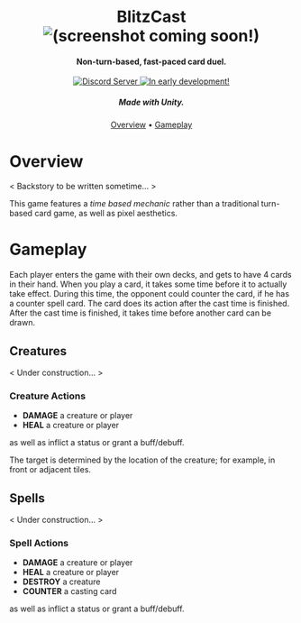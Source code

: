 <h1 align="center">
  <br>BlitzCast</br>
  <a><img src="" alt="(screenshot coming soon!)"></a>
</h1>

<h4 align="center">Non-turn-based, fast-paced card duel.</h4>

<p align="center">
  <a href="https://discord.gg/HSWf8Mt">
    <img src="https://discordapp.com/api/guilds/546423342387822642/widget.png?style=shield" alt="Discord Server">
  </a>
  <a href="https://www.patreon.com/Red_Devs">
    <img src="https://img.shields.io/badge/status-early development-orange.svg" alt="In early development!">
  </a>
</p>

<h5 align="center">Made with Unity.</h5>

<p align="center">
  <a href="#overview">Overview</a>
  •
  <a href="#gameplay">Gameplay</a>
</p>

# Overview
< Backstory to be written sometime... >

This game features a *time based mechanic* rather than a traditional turn-based card game,
as well as pixel aesthetics.

# Gameplay
Each player enters the game with their own decks, and gets to have 4 cards in their hand.
When you play a card, it takes some time before it to actually take effect.
During this time, the opponent could counter the card, if he has a counter spell card.
The card does its action after the cast time is finished. After the cast time is finished,
it takes time before another card can be drawn.

## Creatures
< Under construction... >

### Creature Actions
- **DAMAGE** a creature or player
- **HEAL** a creature or player

as well as inflict a status or grant a buff/debuff.

The target is determined by the location of the creature; for example, in front or adjacent tiles.

## Spells
< Under construction... >

### Spell Actions
- **DAMAGE** a creature or player
- **HEAL** a creature or player
- **DESTROY** a creature
- **COUNTER** a casting card

as well as inflict a status or grant a buff/debuff.
